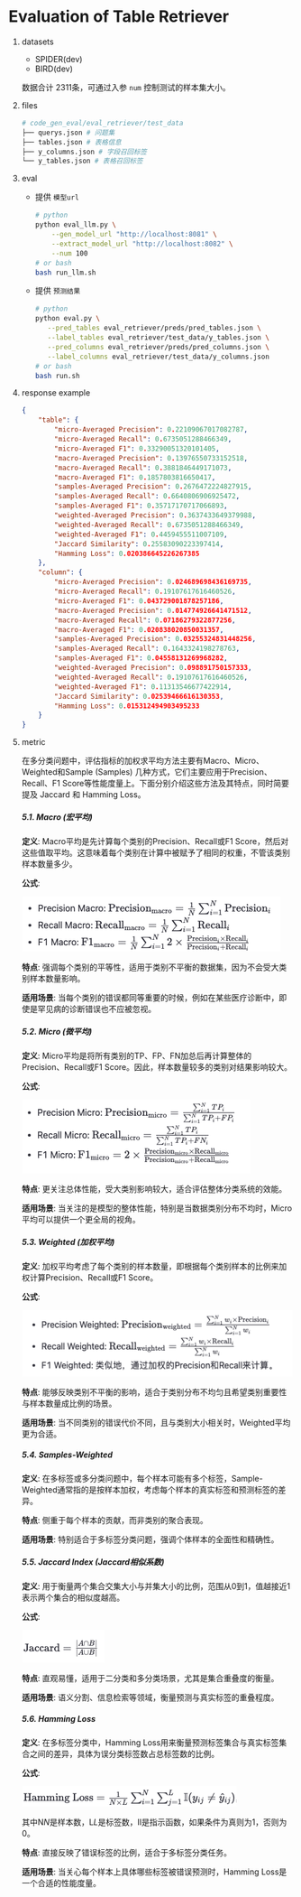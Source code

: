 # Evaluation of Table Retriever

1. datasets

   - SPIDER(dev)
   - BIRD(dev)

   数据合计 2311条，可通过入参 `num` 控制测试的样本集大小。

2. files

   ```bash
   # code_gen_eval/eval_retriever/test_data
   ├── querys.json # 问题集
   ├── tables.json # 表格信息
   ├── y_columns.json # 字段召回标签
   └── y_tables.json # 表格召回标签
   ```

3. eval

   - 提供 `模型url`

     ```bash
     # python
     python eval_llm.py \
         --gen_model_url "http://localhost:8081" \
         --extract_model_url "http://localhost:8082" \
         --num 100
     # or bash
     bash run_llm.sh
     ```

   - 提供 `预测结果`

     ```bash
     # python
     python eval.py \
     	--pred_tables eval_retriever/preds/pred_tables.json \
     	--label_tables eval_retriever/test_data/y_tables.json \
     	--pred_columns eval_retriever/preds/pred_columns.json \
     	--label_columns eval_retriever/test_data/y_columns.json
     # or bash
     bash run.sh
     ```

4. response example

   ```json
   {
       "table": {
           "micro-Averaged Precision": 0.22109067017082787,
           "micro-Averaged Recall": 0.6735051288466349,
           "micro-Averaged F1": 0.33290051320101405,
           "macro-Averaged Precision": 0.13976550733152518,
           "macro-Averaged Recall": 0.3881846449171073,
           "macro-Averaged F1": 0.1857803816650417,
           "samples-Averaged Precision": 0.2676472224827915,
           "samples-Averaged Recall": 0.6640806906925472,
           "samples-Averaged F1": 0.35717170717066893,
           "weighted-Averaged Precision": 0.3637433649379988,
           "weighted-Averaged Recall": 0.6735051288466349,
           "weighted-Averaged F1": 0.4459455511007109,
           "Jaccard Similarity": 0.25583090223397414,
           "Hamming Loss": 0.020386645226267385
       },
       "column": {
           "micro-Averaged Precision": 0.024689698436169735,
           "micro-Averaged Recall": 0.19107617616460526,
           "micro-Averaged F1": 0.043729001878257186,
           "macro-Averaged Precision": 0.014774926641471512,
           "macro-Averaged Recall": 0.07186279322877256,
           "macro-Averaged F1": 0.020838020850031357,
           "samples-Averaged Precision": 0.03255324831448256,
           "samples-Averaged Recall": 0.1643324198278763,
           "samples-Averaged F1": 0.04558131269968282,
           "weighted-Averaged Precision": 0.098891750157333,
           "weighted-Averaged Recall": 0.19107617616460526,
           "weighted-Averaged F1": 0.11313546677422914,
           "Jaccard Similarity": 0.02539466616130353,
           "Hamming Loss": 0.015312494903495233
       }
   }
   ```

5. metric 

   在多分类问题中，评估指标的加权求平均方法主要有Macro、Micro、Weighted和Sample (Samples) 几种方式，它们主要应用于Precision、Recall、F1 Score等性能度量上。下面分别介绍这些方法及其特点，同时简要提及 Jaccard 和 Hamming Loss。

   ##### 5.1. Macro (宏平均)

   **定义**: Macro平均是先计算每个类别的Precision、Recall或F1 Score，然后对这些值取平均。这意味着每个类别在计算中被赋予了相同的权重，不管该类别样本数量多少。

   **公式**:

   ![image-20240528103235655](https://raw.githubusercontent.com/ryan-gz/img_cache/main/uPic/image-20240528103235655.png)

   **特点**: 强调每个类别的平等性，适用于类别不平衡的数据集，因为不会受大类别样本数量影响。

   **适用场景**: 当每个类别的错误都同等重要的时候，例如在某些医疗诊断中，即使是罕见病的诊断错误也不应被忽视。

   

   ##### 5.2. Micro (微平均)

   **定义**: Micro平均是将所有类别的TP、FP、FN加总后再计算整体的Precision、Recall或F1 Score。因此，样本数量较多的类别对结果影响较大。

   **公式**:

   ![image-20240528103300377](https://raw.githubusercontent.com/ryan-gz/img_cache/main/uPic/image-20240528103300377.png)

   **特点**: 更关注总体性能，受大类别影响较大，适合评估整体分类系统的效能。

   **适用场景**: 当关注的是模型的整体性能，特别是当数据类别分布不均时，Micro平均可以提供一个更全局的视角。

   

   ##### 5.3. Weighted (加权平均)

   **定义**: 加权平均考虑了每个类别的样本数量，即根据每个类别样本的比例来加权计算Precision、Recall或F1 Score。

   **公式**:

   ![image-20240528103316890](https://raw.githubusercontent.com/ryan-gz/img_cache/main/uPic/image-20240528103316890.png)

   **特点**: 能够反映类别不平衡的影响，适合于类别分布不均匀且希望类别重要性与样本数量成比例的场景。

   **适用场景**: 当不同类别的错误代价不同，且与类别大小相关时，Weighted平均更为合适。

   

   ##### 5.4. Samples-Weighted

   **定义**: 在多标签或多分类问题中，每个样本可能有多个标签，Sample-Weighted通常指的是按样本加权，考虑每个样本的真实标签和预测标签的差异。

   **特点**: 侧重于每个样本的贡献，而非类别的聚合表现。

   **适用场景**: 特别适合于多标签分类问题，强调个体样本的全面性和精确性。

   

   ##### 5.5. Jaccard Index (Jaccard相似系数)

   **定义**: 用于衡量两个集合交集大小与并集大小的比例，范围从0到1，值越接近1表示两个集合的相似度越高。

   **公式**:

   ![image-20240528103525622](https://raw.githubusercontent.com/ryan-gz/img_cache/main/uPic/image-20240528103525622.png)

   **特点**: 直观易懂，适用于二分类和多分类场景，尤其是集合重叠度的衡量。

   **适用场景**: 语义分割、信息检索等领域，衡量预测与真实标签的重叠程度。

   

   ##### 5.6. Hamming Loss

   **定义**: 在多标签分类中，Hamming Loss用来衡量预测标签集合与真实标签集合之间的差异，具体为误分类标签数占总标签数的比例。

   **公式**:

   ![image-20240528103433030](https://raw.githubusercontent.com/ryan-gz/img_cache/main/uPic/image-20240528103433030.png)

   其中N*N*是样本数，L*L*是标签数，II是指示函数，如果条件为真则为1，否则为0。

   **特点**: 直接反映了错误标签的比例，适合于多标签分类任务。

   **适用场景**: 当关心每个样本上具体哪些标签被错误预测时，Hamming Loss是一个合适的性能度量。